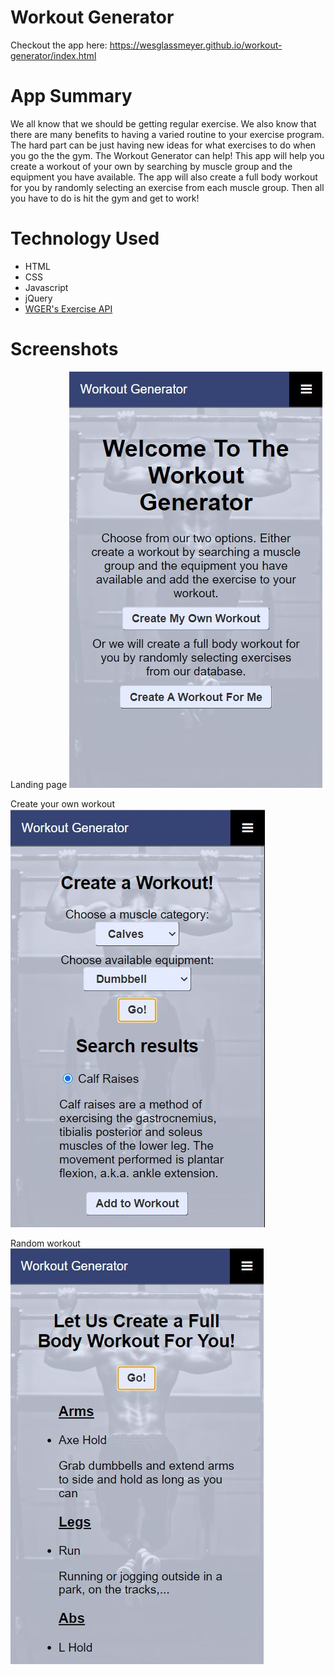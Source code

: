 # Workout Generator

Checkout the app here: https://wesglassmeyer.github.io/workout-generator/index.html

# App Summary
We all know that we should be getting regular exercise. We also know that there are many benefits to having a varied routine to your exercise program. The hard part can be just having new ideas for what exercises to do when you go the the gym. The Workout Generator can help! This app will help you create a workout of your own by searching by muscle group and the equipment you have available. The app will also create a full body workout for you by randomly selecting an exercise from each muscle group. Then all you have to do is hit the gym and get to work!   

# Technology Used
- HTML
- CSS
- Javascript
- jQuery
- [WGER's Exercise API](https://wger.de/en/software/api)

# Screenshots
Landing page
![Landing page](screenshots/Homepage.JPG)

Create your own workout
![Create your own workout](screenshots/Createpage.JPG)

Random workout
![Random workout](screenshots/Randompage.JPG)
